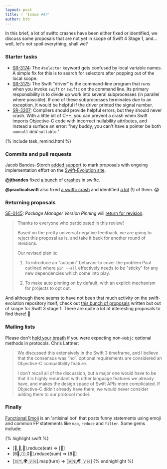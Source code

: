 ```yaml
---
layout: post
title: ! 'Issue #47'
author: btb
---
```


In this brief, a lot of swiftc crashes have been either fixed or identified, we discuss some proposals that are not yet in scope of Swift 4 Stage 1, and... well, let's not spoil everything, shall we?

<!--excerpt-->

### Starter tasks

- [SR-3174](https://bugs.swift.org/browse/SR-3174): The `#selector` keyword gets confused by local variable names. A simple fix for this is to search for selectors after popping out of the local scope.
- [SR-3175](https://bugs.swift.org/browse/SR-3175): The Swift "driver" is the command-line program that runs when you invoke `swift` or `swiftc` on the command line. Its primary responsibility is to divide up work into several subprocesses (in parallel where possible). If one of these subprocesses terminates due to an exception, it would be helpful if the driver printed the signal number.
- [SR-3207](https://bugs.swift.org/browse/SR-3207): Compilers should provide helpful errors, but they should never crash. With a little bit of C++, you can prevent a crash when Swift imports Objective-C code with incorrect nullability attributes, and instead a surface an error: "hey buddy, you can't have a pointer be both `nonnull` *and* `nullable`."

{% include task_remind.html %}

### Commits and pull requests

Jacob Bandes-Storch [added support](https://github.com/apple/swift-evolution/pull/558) to mark proposals with ongoing implementation effort on the [Swift-Evolution site](http://apple.github.io/swift-evolution/).

**@jtbandes** fixed [a bunch](https://github.com/apple/swift/pull/5763) of [crashes](https://github.com/apple/swift/pull/5751) in swiftc.

**@practicalswift** also fixed [a swiftc crash](https://github.com/apple/swift/pull/5760) and identified [a lot](https://github.com/apple/swift/pulls?utf8=✓&q=is%3Apr%20is%3Aclosed%20is%3Amerged%20author%3Apracticalswift%20swiftc%20) (!) of them. 😱

### Returning proposals

[SE-0145](https://github.com/apple/swift-evolution/blob/master/proposals/0145-package-manager-version-pinning.md): *Package Manager Version Pinning* will [return for revision](https://lists.swift.org/pipermail/swift-evolution/Week-of-Mon-20161107/028758.html).

> Thanks to everyone who participated in this review!
> 
> Based on the pretty universal negative feedback, we are going to reject this proposal as is, and take it back for another round of revisions.
> 
> Our revised plan is:
>
> 1. To introduce an "autopin" behavior to cover the problem Paul outlined where `pin --all` effectively needs to be "sticky" for any new dependencies which come into play.
>
> 2. To make auto pinning on by default, with an explicit mechanism for projects to opt out.

And although there seems to have not been that much activity on the swift-evolution repository itself, check out [this bunch of proposals](https://github.com/apple/swift-evolution/pulls?q=is%3Apr+is%3Aopen+label%3A%22out+of+scope+for+current+release%22) written but out of scope for Swift 3 stage 1. There are quite a lot of interesting proposals to find there! 👏

### Mailing lists

Please don't [hold your breath](https://lists.swift.org/pipermail/swift-evolution/Week-of-Mon-20161114/028857.html) if you were expecting non-`@objc` optional methods in protocols. Chris Lattner:

> We discussed this extensively in the Swift 3 timeframe, and I believe that the consensus was “no”: optional requirements are considered an Objective-C compatibility feature.
> 
> I don’t recall all of the discussion, but a major one would have to be that it is highly redundant with other language features we already have, and makes the design space of Swift APIs more complicated. If Objective-C didn’t already have them, we would never consider adding them to our protocol model.

### Finally

[Functional Emoji](https://twitter.com/functionalemoji) is an 'artisinal bot' that posts funny statements using emoji and common FP statements like `map`, `reduce` and `filter`. Some gems include:

{% highlight swift %}
- [🍻,🍈,🍯].reduce(eat) => [💩]
- [6⃣,🕔,0⃣].reduce(sum) => [8⃣]
- [🇬🇹,🌍,🇻🇳].map(turn) => [🇭🇳,🌏,🇻🇳]
{% endhighlight %}
